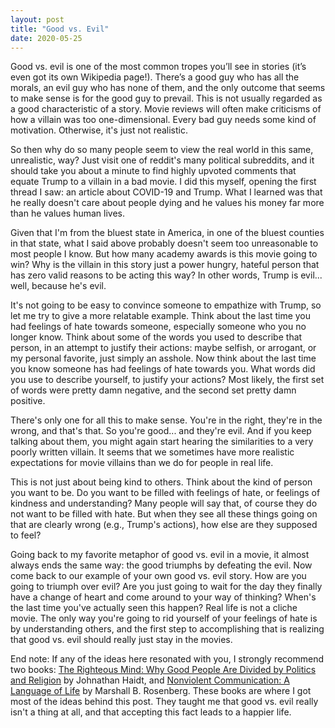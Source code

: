 ```yaml
---
layout: post
title: "Good vs. Evil"
date: 2020-05-25
---
```


Good vs. evil is one of the most common tropes you’ll see in stories (it’s even got its own Wikipedia page!). There’s a good guy who has all the morals, an evil guy who has none of them, and the only outcome that seems to make sense is for the good guy to prevail. This is not usually regarded as a good characteristic of a story. Movie reviews will often make criticisms of how a villain was too one-dimensional. Every bad guy needs some kind of motivation. Otherwise, it's just not realistic.

So then why do so many people seem to view the real world in this same, unrealistic, way? Just visit one of reddit's many political subreddits, and it should take you about a minute to find highly upvoted comments that equate Trump to a villain in a bad movie. I did this myself, opening the first thread I saw: an article about COVID-19 and Trump. What I learned was that he really doesn't care about people dying and he values his money far more than he values human lives.

Given that I'm from the bluest state in America, in one of the bluest counties in that state, what I said above probably doesn't seem too unreasonable to most people I know. But how many academy awards is this movie going to win? Why is the villain in this story just a power hungry, hateful person that has zero valid reasons to be acting this way? In other words, Trump is evil... well, because he's evil.

It's not going to be easy to convince someone to empathize with Trump, so let me try to give a more relatable example. Think about the last time you had feelings of hate towards someone, especially someone who you no longer know. Think about some of the words you used to describe that person, in an attempt to justify their actions: maybe selfish, or arrogant, or my personal favorite, just simply an asshole. Now think about the last time you know someone has had feelings of hate towards you. What words did you use to describe yourself, to justify your actions? Most likely, the first set of words were pretty damn negative, and the second set pretty damn positive.

There's only one for all this to make sense. You're in the right, they're in the wrong, and that's that. So you're good... and they're evil. And if you keep talking about them, you might again start hearing the similarities to a very poorly written villain. It seems that we sometimes have more realistic expectations for movie villains than we do for people in real life.

This is not just about being kind to others. Think about the kind of person you want to be. Do you want to be filled with feelings of hate, or feelings of kindness and understanding? Many people will say that, of course they do not want to be filled with hate. But when they see all these things going on that are clearly wrong (e.g., Trump's actions), how else are they supposed to feel?

Going back to my favorite metaphor of good vs. evil in a movie, it almost always ends the same way: the good triumphs by defeating the evil. Now come back to our example of your own good vs. evil story. How are you going to triumph over evil?  Are you just going to wait for the day they finally have a change of heart and come around to your way of thinking? When's the last time you've actually seen this happen? Real life is not a cliche movie. The only way you're going to rid yourself of your feelings of hate is by understanding others, and the first step to accomplishing that is realizing that good vs. evil should really just stay in the movies.

End note: If any of the ideas here resonated with you, I strongly recommend two books: [The Righteous Mind: Why Good People Are Divided by Politics and Religion](https://www.goodreads.com/book/show/11324722-the-righteous-mind) by Johnathan Haidt, and [Nonviolent Communication: A Language of Life](https://www.goodreads.com/book/show/71730.Nonviolent_Communication?ac=1&from_search=true&qid=Nn5QDPHVGq&rank=1) by Marshall B. Rosenberg. These books are where I got most of the ideas behind this post. They taught me that good vs. evil really isn't a thing at all, and that accepting this fact leads to a happier life.